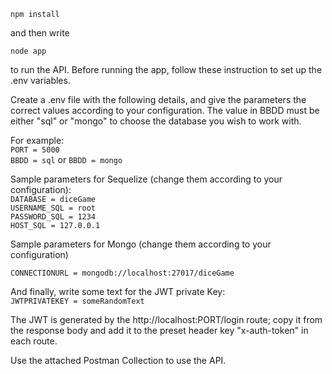 `npm install`

and then write

`node app`

to run the API. Before running the app, follow these instruction to set up the .env variables.

Create a .env file with the following details, and give the parameters the correct values according to your configuration.
The value in BBDD must be either "sql" or "mongo" to choose the database you wish to work with.

For example: <br>
`PORT = 5000` <br>
`BBDD = sql` or `BBDD = mongo` 


Sample parameters for Sequelize (change them according to your configuration): <br>
`DATABASE = diceGame` <br>
`USERNAME_SQL = root` <br>
`PASSWORD_SQL = 1234` <br>
`HOST_SQL = 127.0.0.1` <br>

Sample parameters for Mongo (change them according to your configuration)

`CONNECTIONURL = mongodb://localhost:27017/diceGame`

And finally, write some text for the JWT private Key: <br>
`JWTPRIVATEKEY = someRandomText`


The JWT is generated by the http://localhost:PORT/login route; copy it from the response body and add it to the preset header key "x-auth-token" in each route.

Use the attached Postman Collection to use the API.

